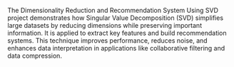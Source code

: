 The Dimensionality Reduction and Recommendation System Using SVD project demonstrates how Singular Value Decomposition (SVD) simplifies large datasets by reducing dimensions while preserving important information. It is applied to extract key features and build recommendation systems. This technique improves performance, reduces noise, and enhances data interpretation in applications like collaborative filtering and data compression. 
